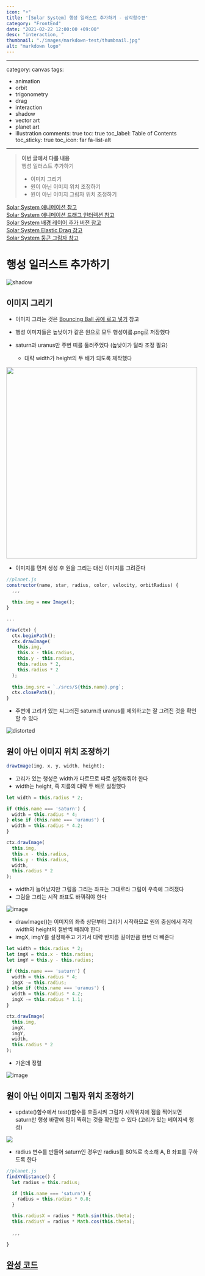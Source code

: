 ```yaml
---
icon: "☀️"
title: '[Solar System] 행성 일러스트 추가하기 - 삼각함수편'
category: "FrontEnd"
date: "2021-02-22 12:00:00 +09:00"
desc: "interaction, "
thumbnail: "./images/markdown-test/thumbnail.jpg"
alt: "markdown logo"
---
```

---

category: canvas
tags:
  - animation
  - orbit
  - trigonometry
  - drag
  - interaction
  - shadow
  - vector art
  - planet art
  - illustration
comments: true
toc: true
toc_label: Table of Contents
toc_sticky: true
toc_icon: far fa-list-alt
---

> **이번 글에서 다룰 내용**<br>
>행성 일러스트 추가하기
>- 이미지 그리기
>- 원이 아닌 이미지 위치 조정하기
>- 원이 아닌 이미지 그림자 위치 조정하기
  
[Solar System 애니메이션 참고](/canvas/solar-system)<br>
[Solar System 애니메이션 드래그 인터렉션 참고](/canvas/solar-system-drag)<br>
[Solar System 배경 레이어 추가 버전 참고](/canvas/solar-system-drag-upgrade) <br>[Solar System Elastic Drag 참고](/canvas/solar-system-elastic-drag) <br>
[Solar System 둥근 그림자 참고](/canvas/solar-system-shadow-round)


# 행성 일러스트 추가하기
![shadow](https://user-images.githubusercontent.com/52592748/108626000-47495400-7491-11eb-82c0-66f63b16f8a2.gif)

## 이미지 그리기

- 이미지 그리는 것은 [Bouncing Ball 공에 로고 넣기](https://joey-ful.github.io/canvas/bouncing-ball-clip/) 참고

- 행성 이미지들은 높낮이가 같은 원으로 모두 행성이름.png로 저장했다
- saturn과 uranus만 주변 띠를 둘러주었다 (높낮이가 달라 조정 필요)
  - 대략 width가 height의 두 배가 되도록 제작했다

<img src="https://user-images.githubusercontent.com/52592748/108720761-9318fd80-7564-11eb-8818-4d73d0cf4ed8.png" width="500"/>

- 이미지를 먼저 생성 후 원을 그리는 대신 이미지를 그려준다

```javascript
//planet.js
constructor(name, star, radius, color, velocity, orbitRadius) {
  ,,,
    
  this.img = new Image();
}

...

draw(ctx) {
  ctx.beginPath();
  ctx.drawImage(
    this.img,
    this.x - this.radius,
    this.y - this.radius,
    this.radius * 2,
    this.radius * 2
  );
  
  this.img.src = `./srcs/${this.name}.png`;
  ctx.closePath();
}
```

- 주변에 고리가 있는 찌그러진 saturn과 uranus를 제외하고는 잘 그려진 것을 확인할 수 있다

![distorted](https://user-images.githubusercontent.com/52592748/108720537-4b927180-7564-11eb-80c2-a7a8793f5e95.gif)

## 원이 아닌 이미지 위치 조정하기

```javascript
drawImage(img, x, y, width, height);
```

- 고리가 있는 행성은 width가 다르므로 따로 설정해줘야 한다
- width는 height, 즉 지름의 대략 두 배로 설정했다

```javascript
let width = this.radius * 2;

if (this.name === 'saturn') {
  width = this.radius * 4;
} else if (this.name === 'uranus') {
  width = this.radius * 4.2;
}

ctx.drawImage(
  this.img,
  this.x - this.radius,
  this.y - this.radius,
  width,
  this.radius * 2
);
```

- width가 늘어났지만 그림을 그리는 좌표는 그대로라 그림이 우측에 그려졌다
- 그림을 그리는 시작 좌표도 바꿔줘야 한다

![image](https://user-images.githubusercontent.com/52592748/108728223-b5167e00-756c-11eb-8d66-eb8bf71421a6.png)

- drawImage()는 이미지의 좌측 상단부터 그리기 시작하므로 원의 중심에서 각각 width와 height의 절반씩 빼줘야 한다
- imgX, imgY를 설정해주고 거기서 대략 반지름 길이만큼 한번 더 빼준다

```javascript
let width = this.radius * 2;
let imgX = this.x - this.radius;
let imgY = this.y - this.radius;

if (this.name === 'saturn') {
  width = this.radius * 4;
  imgX -= this.radius;
} else if (this.name === 'uranus') {
  width = this.radius * 4.2;
  imgX -= this.radius * 1.1;
}

ctx.drawImage(
  this.img,
  imgX,
  imgY,
  width,
  this.radius * 2
);
```

- 가운데 정렬

![image](https://user-images.githubusercontent.com/52592748/108728154-a334db00-756c-11eb-9052-26cf20ffdb69.png)

## 원이 아닌 이미지 그림자 위치 조정하기

- update()함수에서 test()함수를 호출시켜 그림자 시작위치에 점을 찍어보면 saturn만 행성 바깥에 점이 찍히는 것을 확인할 수 있다 (고리가 있는 베이지색 행성)

![](https://images.velog.io/images/jehjong/post/90dc314f-4621-43d4-b341-8c9f6196caaf/image.png)

- radius 변수를 만들어 saturn인 경우만 radius를 80%로 축소해 A, B 좌표를 구하도록 한다

```javascript
//planet.js
findXYdistance() {
  let radius = this.radius;

  if (this.name === 'saturn') {
    radius = this.radius * 0.8;
  }

  this.radiusX = radius * Math.sin(this.theta);
  this.radiusY = radius * Math.cos(this.theta);
  
  ,,,
    
}
```

## [완성 코드](https://github.com/joey-ful/SolarSystem/tree/planet-art)